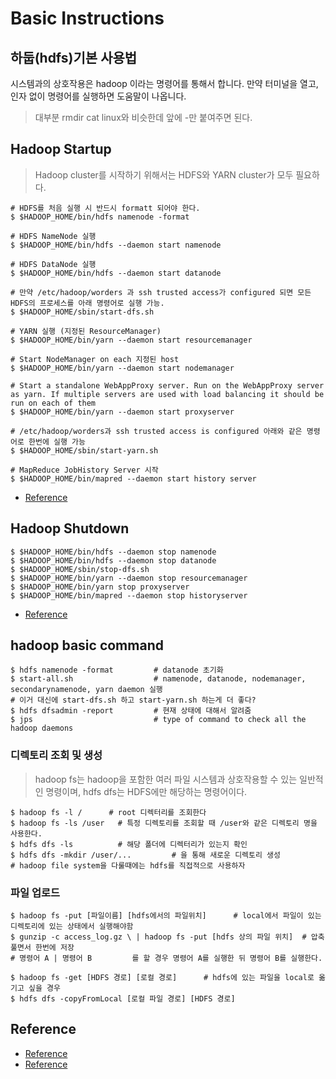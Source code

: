 # Basic Instructions

## 하둡(hdfs)기본 사용법
시스템과의 상호작용은 hadoop 이라는 명령어를 통해서 합니다. 만약 터미널을 열고, 인자 없이 명령어를 실행하면 도움말이 나옵니다.
> 대부분 rmdir cat linux와 비슷한데 앞에 -만 붙여주면 된다.

## Hadoop Startup
> Hadoop cluster를 시작하기 위해서는 HDFS와 YARN cluster가 모두 필요하다.

```
# HDFS를 처음 실행 시 반드시 formatt 되어야 한다.
$ $HADOOP_HOME/bin/hdfs namenode -format

# HDFS NameNode 실행
$ $HADOOP_HOME/bin/hdfs --daemon start namenode

# HDFS DataNode 실행
$ $HADOOP_HOME/bin/hdfs --daemon start datanode

# 만약 /etc/hadoop/worders 과 ssh trusted access가 configured 되면 모든 HDFS의 프로세스를 아래 명령어로 실행 가능.
$ $HADOOP_HOME/sbin/start-dfs.sh

# YARN 실행 (지정된 ResourceManager)
$ $HADOOP_HOME/bin/yarn --daemon start resourcemanager

# Start NodeManager on each 지정된 host
$ $HADOOP_HOME/bin/yarn --daemon start nodemanager

# Start a standalone WebAppProxy server. Run on the WebAppProxy server as yarn. If multiple servers are used with load balancing it should be run on each of them
$ $HADOOP_HOME/bin/yarn --daemon start proxyserver

# /etc/hadoop/worders과 ssh trusted access is configured 아래와 같은 명령어로 한번에 실행 가능
$ $HADOOP_HOME/sbin/start-yarn.sh

# MapReduce JobHistory Server 시작
$ $HADOOP_HOME/bin/mapred --daemon start history server
```
- [Reference](https://hadoop.apache.org/docs/r3.3.4/hadoop-project-dist/hadoop-common/ClusterSetup.html)

## Hadoop Shutdown
```
$ $HADOOP_HOME/bin/hdfs --daemon stop namenode
$ $HADOOP_HOME/bin/hdfs --daemon stop datanode
$ $HADOOP_HOME/sbin/stop-dfs.sh
$ $HADOOP_HOME/bin/yarn --daemon stop resourcemanager
$ $HADOOP_HOME/bin/yarn stop proxyserver
$ $HADOOP_HOME/bin/mapred --daemon stop historyserver
```
- [Reference](https://hadoop.apache.org/docs/r3.3.4/hadoop-project-dist/hadoop-common/ClusterSetup.html)


## hadoop basic command

```
$ hdfs namenode -format         # datanode 초기화
$ start-all.sh                  # namenode, datanode, nodemanager, secondarynamenode, yarn daemon 실행
# 이거 대신에 start-dfs.sh 하고 start-yarn.sh 하는게 더 좋다?
$ hdfs dfsadmin -report         # 현재 상태에 대해서 알려줌
$ jps                           # type of command to check all the hadoop daemons
```

### 디렉토리 조회 및 생성
> hadoop fs는 hadoop을 포함한 여러 파일 시스템과 상호작용할 수 있는 일반적인 명령이며, hdfs dfs는 HDFS에만 해당하는 명령어이다.
```
$ hadoop fs -l /      # root 디렉터리를 조회한다
$ hadoop fs -ls /user   # 특정 디렉토리를 조회할 때 /user와 같은 디렉토리 명을 사용한다.
$ hdfs dfs -ls          # 해당 폴더에 디렉터리가 있는지 확인
$ hdfs dfs -mkdir /user/...         # 을 통해 새로운 디렉토리 생성
# hadoop file system을 다룰때에는 hdfs를 직접적으로 사용하자
```

### 파일 업로드
```
$ hadoop fs -put [파일이름] [hdfs에서의 파일위치]      # local에서 파일이 있는 디렉토리에 있는 상태에서 실행해야함
$ gunzip -c access_log.gz \ | hadoop fs -put [hdfs 상의 파일 위치]  # 압축 풀면서 한번에 저장
# 명령어 A | 명령어 B         를 할 경우 명령어 A를 실행한 뒤 명령어 B를 실행한다.

$ hadoop fs -get [HDFS 경로] [로컬 경로]      # hdfs에 있는 파일을 local로 옮기고 싶을 경우
$ hdfs dfs -copyFromLocal [로컬 파일 경로] [HDFS 경로]
```




## Reference
- [Reference](https://12bme.tistory.com/152#:~:text=%ED%95%98%EB%91%A1%20HDFS%20%EA%B8%B0%EB%B3%B8%20%EC%82%AC%EC%9A%A9%EB%B2%95,%EC%95%84%EB%9E%98%20%EB%AA%85%EB%A0%B9%EC%96%B4%EB%A5%BC%20%EC%8B%A4%ED%96%89%ED%95%A9%EB%8B%88%EB%8B%A4.&text=hadoop%20%EB%AA%85%EB%A0%B9%EC%96%B4%EB%8A%94%20%EC%97%AC%EB%9F%AC%EA%B0%9C%EC%9D%98%20%EC%84%9C%EB%B8%8C%20%EC%8B%9C%EC%8A%A4%ED%85%9C%EC%9C%BC%EB%A1%9C%20%EC%84%B8%EB%B6%84%ED%99%94%20%EB%90%98%EC%96%B4%EC%9E%88%EC%8A%B5%EB%8B%88%EB%8B%A4.)
- [Reference](https://hadoop.apache.org/docs/r3.3.4/hadoop-project-dist/hadoop-common/ClusterSetup.html)